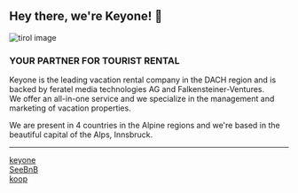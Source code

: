 ## Hey there, we're Keyone! 👋

<!-- add bleeding image here -->
![tirol image](https://user-images.githubusercontent.com/4206274/195110860-72420b15-d45c-4521-a5a6-e0fbfc6650cf.png)

### YOUR PARTNER FOR TOURIST RENTAL

<!-- keyone offers a complete solution for professional rental and marketing of holiday homes and holiday apartments. -->

Keyone is the leading vacation rental company in the DACH region and is backed by feratel media technologies AG and Falkensteiner-Ventures.  
We offer an all-in-one service and we specialize in the management and marketing of vacation properties.  

We are present in 4 countries in the Alpine regions and we're based in the beautiful capital of the Alps, Innsbruck.

---

[keyone](https://keyone.at)  
[SeeBnB](https://seebnb.at)  
[koop](https://koop.keyone.at)


<!-- Creating code we're proud of, faster, and better. -->
